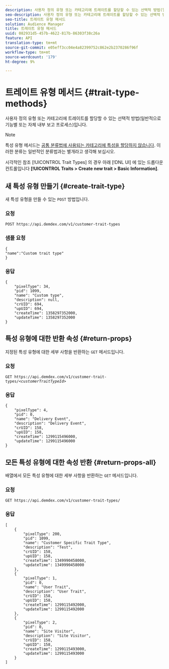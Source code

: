 ```yaml
---
description: 사용자 정의 유형 또는 카테고리에 트레이트를 할당할 수 있는 선택적 방법(일반적으로 기능별 또는 자체 내부 보고 프로세스)입니다.
seo-description: 사용자 정의 유형 또는 카테고리에 트레이트를 할당할 수 있는 선택적 방법(일반적으로 기능별 또는 자체 내부 보고 프로세스)입니다.
seo-title: 트레이트 유형 메서드
solution: Audience Manager
title: 트레이트 유형 메서드
uuid: 082931d5-457b-4622-817b-86303f38c26a
feature: API
translation-type: tm+mt
source-git-commit: e05eff3cc04e4a82399752c862e2b2370286f96f
workflow-type: tm+mt
source-wordcount: '179'
ht-degree: 9%

---
```



# 트레이트 유형 메서드 {#trait-type-methods}

사용자 정의 유형 또는 카테고리에 트레이트를 할당할 수 있는 선택적 방법(일반적으로 기능별 또는 자체 내부 보고 프로세스)입니다.

<!-- c_rest_api_trait_types_intro.xml -->

>[!NOTE]
>
>특성 유형 메서드는 [공통 분류법에 사용되는 카테고리에 특성을 할당하지 않습니다](../../api/rest-api-main/aam-api-taxonomy.md#taxonomic-api-methods). 이러한 분류는 일반적인 분류법과는 별개라고 생각해 보십시오.

시각적인 참조 [!UICONTROL Trait Types] 의 경우 아래 [!DNL UI] 에 있는 드롭다운 컨트롤입니다 **[!UICONTROL Traits > Create new trait > Basic Information]**.

## 새 특성 유형 만들기 {#create-trait-type}

새 특성 유형을 만들 수 있는 `POST` 방법입니다.

<!-- r_rest_api_create_trait_type.xml -->

### 요청

`POST https://api.demdex.com/v1/customer-trait-types`

### 샘플 요청

```
{
"name":"Custom trait type"
}
```

### 응답

```
{
    "pixelType": 34,
    "pid": 1099,
    "name": "Custom type",
    "description": null,
    "crUID": 694,
    "upUID": 694,
    "createTime": 1358297352000,
    "updateTime": 1358297352000
}
```

## 특성 유형에 대한 반환 속성 {#return-props}

지정된 특성 유형에 대한 세부 사항을 반환하는 `GET` 메서드입니다.

<!-- r_rest_api_get_trait_type.xml -->

### 요청

`GET https://api.demdex.com/v1/customer-trait-types/`*`<customerTraitTypeId>`*

### 응답

```
{
    "pixelType": 4,
    "pid": 0,
    "name": "Delivery Event",
    "description": "Delivery Event",
    "crUID": 158,
    "upUID": 158,
    "createTime": 1299115496000,
    "updateTime": 1299115496000
}
```

## 모든 특성 유형에 대한 속성 반환 {#return-props-all}

배열에서 모든 특성 유형에 대한 세부 사항을 반환하는 `GET` 메서드입니다.

<!-- r_rest_api_get_trait_types.xml -->

### 요청

`GET https://api.demdex.com/v1/customer-trait-types/`

### 응답

```
[
    {
        "pixelType": 200,
        "pid": 1099,
        "name": "Customer Specific Trait Type",
        "description": "Test",
        "crUID": 158,
        "upUID": 158,
        "createTime": 1349990458000,
        "updateTime": 1349990458000
    },
    {
        "pixelType": 1,
        "pid": 0,
        "name": "User Trait",
        "description": "User Trait",
        "crUID": 158,
        "upUID": 158,
        "createTime": 1299115492000,
        "updateTime": 1299115492000
    },
    {
        "pixelType": 2,
        "pid": 0,
        "name": "Site Visitor",
        "description": "Site Visitor",
        "crUID": 158,
        "upUID": 158,
        "createTime": 1299115493000,
        "updateTime": 1299115493000
    }
]
```
